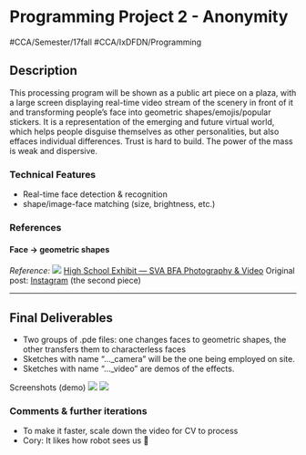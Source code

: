 # Programming Project 2 - Anonymity
#CCA/Semester/17fall #CCA/IxDFDN/Programming

## Description
This processing program will be shown as a public art piece on a plaza, with a large screen displaying real-time video stream of the scenery in front of it and transforming people’s face into geometric shapes/emojis/popular stickers.
It is a representation of the emerging and future virtual world, which helps people disguise themselves as other personalities, but also effaces individual differences. Trust is hard to build. The power of the mass is weak and dispersive.

### Technical Features
- Real-time face detection & recognition
- shape/image-face matching (size, brightness, etc.)

### References
#### Face → geometric shapes

*Reference:*
![](Anonymity_documentation/Anonymity_documentation/IMG_6689.png)
[High School Exhibit — SVA BFA Photography & Video](http://bfaphotovideo.sva.edu/highschoolexhibit)
Original post: [Instagram](https://www.instagram.com/p/BbvcGDNDv7b/) (the second piece)

- - - -

## Final Deliverables
- Two groups of .pde files: one changes faces to geometric shapes, the other transfers them to characterless faces
- Sketches with name “…_camera” will be the one being employed on site.
- Sketches with name “…_video” are demos of the effects.

Screenshots (demo)
![](Anonymity_documentation/Anonymity_documentation/screenshot-1.png)
![](Anonymity_documentation/Anonymity_documentation/screenshot-2.png)


### Comments & further iterations
- To make it faster, scale down the video for CV to process
- Cory: It likes how robot sees us 🤪

